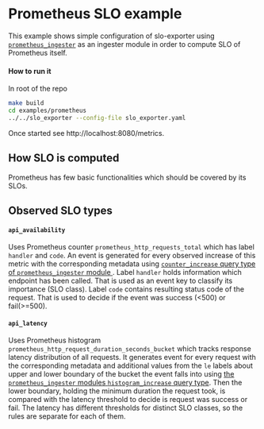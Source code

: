 # Prometheus SLO example

This example shows simple configuration of slo-exporter using [`prometheus_ingester`](../../docs/modules/prometheus_ingester.md) as an ingester module in order to compute SLO of Prometheus itself.

#### How to run it
In root of the repo
```bash
make build
cd examples/prometheus
../../slo_exporter --config-file slo_exporter.yaml
```
Once started see http://localhost:8080/metrics.

## How SLO is computed

Prometheus has few basic functionalities which should be covered by its SLOs.

## Observed SLO types
#### `api_availability`
Uses Prometheus counter `prometheus_http_requests_total` which has label `handler` and `code`.
An event is generated for every observed increase of this metric with the corresponding metadata using
[`counter_increase` query type of `prometheus_ingester` module ](../../docs/modules/prometheus_ingester.md#type-counter_increase).
Label `handler` holds information which endpoint has been called. That is used as an event key to classify its importance (SLO class).
Label `code` contains resulting status code of the request. That is used to decide if the event was success (<500) or fail(>=500).

#### `api_latency`
Uses Prometheus histogram `prometheus_http_request_duration_seconds_bucket` which tracks response latency distribution of all requests.
It generates event for every request with the corresponding metadata and additional values from the `le` labels about
upper and lower boundary of the bucket the event falls into using
[the `prometheus_ingester` modules `histogram_increase` query type](../../docs/modules/prometheus_ingester.md#type-histogram_increase).
Then the lower boundary, holding the minimum duration the request took, is compared with the latency threshold to decide is request was success or fail.
The latency has different thresholds for distinct SLO classes, so the rules are separate for each of them.
